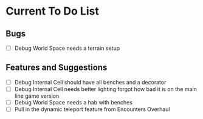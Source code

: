 # Current To Do List

## Bugs
- [ ] Debug World Space needs a terrain setup

## Features and Suggestions
- [ ] Debug Internal Cell should have all benches and a decorator
- [ ] Debug Internal Cell needs better lighting forgot how bad it is on the main line game version
- [ ] Debug World Space needs a hab with benches
- [ ] Pull in the dynamic teleport feature from Encounters Overhaul
